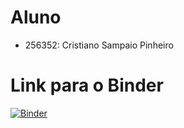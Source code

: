 # Aluno
* 256352: Cristiano Sampaio Pinheiro 

# Link para o Binder
[![Binder](https://mybinder.org/badge_logo.svg)](https://mybinder.org/v2/gh/Cristiano16/MC536-2s2021/HEAD)
